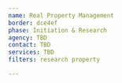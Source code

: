 ```yaml
---
name: Real Property Management
border: dce4ef
phase: Initiation & Research
agency: TBD
contact: TBD
services: TBD
filters: research property

---
```

